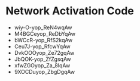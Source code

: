 # Network Activation Code
* wiy-O-yop_ReN4wqAw
* M4BGCeyop_ReDbYqAw
* bWCcR-yop_RfS2kqAw
* Ceu7J-yop_RfcwYqAw
* DvkOOOyop_Ze72gqAw
* JbQOK-yop_ZfZgsqAw
* xfwZGOyop_Za_8IqAw
* 9XOCDuyop_ZbgDgqAw